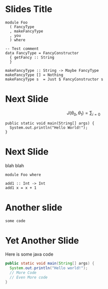 # Slides Title

```{.haskell h-lines="|1-3,4|8"}
module Foo 
  ( FancyType
  , makeFancyType
  , you
  ) where

-- Test comment
data FancyType = FancyConstructor
  { getFancy :: String 
  }

makeFancyType :: String -> Maybe FancyType
makeFancyType [] = Nothing
makeFancyType s  = Just $ FancyConstructor s
```

# Next Slide

$$ J(\theta_0,\theta_1) = \sum_{i=0} $$

```{.java}
public static void main(String[] args) {
  System.out.println("Hello World!");
}
```

# Next Slide

blah blah

```{.haskell h-lines="4"}
module Foo where

add1 :: Int -> Int
add1 x = x + 1
```

# Another slide

```{.haskell h-lines="|4,5-6,   8 | 9"}
some code
```

# Yet Another Slide
Here is some java code

```{.java h-lines="1|2|3"}
public static void main(String[] args) {
  System.out.println("Hello world!");
  // More Code
  // Even More code
}
```